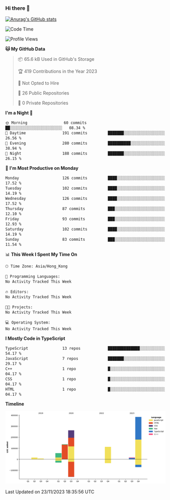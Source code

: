 ### Hi there 👋

<!--
**welives/welives** is a ✨ _special_ ✨ repository because its `README.md` (this file) appears on your GitHub profile.

Here are some ideas to get you started:

- 🔭 I’m currently working on ...
- 🌱 I’m currently learning ...
- 👯 I’m looking to collaborate on ...
- 🤔 I’m looking for help with ...
- 💬 Ask me about ...
- 📫 How to reach me: ...
- 😄 Pronouns: ...
- ⚡ Fun fact: ...
-->

[![Anurag's GitHub stats](https://github-readme-stats.vercel.app/api?username=welives)](https://github.com/anuraghazra/github-readme-stats)

<!--START_SECTION:waka-->
![Code Time](http://img.shields.io/badge/Code%20Time-0%20secs-blue)

![Profile Views](http://img.shields.io/badge/Profile%20Views-14-blue)

**🐱 My GitHub Data** 

> 📦 65.6 kB Used in GitHub's Storage 
 > 
> 🏆 419 Contributions in the Year 2023
 > 
> 🚫 Not Opted to Hire
 > 
> 📜 26 Public Repositories 
 > 
> 🔑 0 Private Repositories 
 > 
**I'm a Night 🦉** 

```text
🌞 Morning                60 commits          ██░░░░░░░░░░░░░░░░░░░░░░░   08.34 % 
🌆 Daytime                191 commits         ███████░░░░░░░░░░░░░░░░░░   26.56 % 
🌃 Evening                280 commits         ██████████░░░░░░░░░░░░░░░   38.94 % 
🌙 Night                  188 commits         ███████░░░░░░░░░░░░░░░░░░   26.15 % 
```
📅 **I'm Most Productive on Monday** 

```text
Monday                   126 commits         ████░░░░░░░░░░░░░░░░░░░░░   17.52 % 
Tuesday                  102 commits         ████░░░░░░░░░░░░░░░░░░░░░   14.19 % 
Wednesday                126 commits         ████░░░░░░░░░░░░░░░░░░░░░   17.52 % 
Thursday                 87 commits          ███░░░░░░░░░░░░░░░░░░░░░░   12.10 % 
Friday                   93 commits          ███░░░░░░░░░░░░░░░░░░░░░░   12.93 % 
Saturday                 102 commits         ████░░░░░░░░░░░░░░░░░░░░░   14.19 % 
Sunday                   83 commits          ███░░░░░░░░░░░░░░░░░░░░░░   11.54 % 
```


📊 **This Week I Spent My Time On** 

```text
🕑︎ Time Zone: Asia/Hong_Kong

💬 Programming Languages: 
No Activity Tracked This Week

🔥 Editors: 
No Activity Tracked This Week

🐱‍💻 Projects: 
No Activity Tracked This Week

💻 Operating System: 
No Activity Tracked This Week
```

**I Mostly Code in TypeScript** 

```text
TypeScript               13 repos            ██████████████░░░░░░░░░░░   54.17 % 
JavaScript               7 repos             ███████░░░░░░░░░░░░░░░░░░   29.17 % 
C++                      1 repo              █░░░░░░░░░░░░░░░░░░░░░░░░   04.17 % 
CSS                      1 repo              █░░░░░░░░░░░░░░░░░░░░░░░░   04.17 % 
HTML                     1 repo              █░░░░░░░░░░░░░░░░░░░░░░░░   04.17 % 
```



**Timeline**

![Lines of Code chart](https://raw.githubusercontent.com/welives/welives/main/assets/bar_graph.png)


 Last Updated on 23/11/2023 18:35:56 UTC
<!--END_SECTION:waka-->
